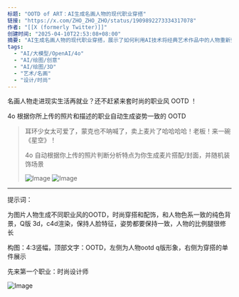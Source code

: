 ```yaml
---
标题: "OOTD of ART：AI生成名画人物的现代职业穿搭"
链接: "https://x.com/ZHO_ZHO_ZHO/status/1909892273334317078"
作者: "[[X (formerly Twitter)]]"
创建时间: "2025-04-10T22:53:08+08:00"
摘要: "AI生成名画人物的现代职业穿搭，展示了如何利用AI技术将经典艺术作品中的人物重新塑造成现代职业形象，包括时尚设计师等多种职业的OOTD（Outfit of the Day）展示。"
tags:
  - "AI/大模型/OpenAI/4o"
  - "AI/绘图/创意"
  - "AI/绘图/3D"
  - "艺术/名画"
  - "设计/时尚"
---
```



名画人物走进现实生活再就业？还不赶紧来套时尚的职业风 OOTD ！

4o 根据你所上传的照片和描述的职业自动生成姿势一致的 OOTD


> 耳环少女太可爱了，蒙克也不呐喊了，卖上麦片了哈哈哈哈！老板！来一碗《星空》！
>
> 4o 自动根据你上传的照片判断分析特点为你生成麦片搭配/封面，并随机装饰场景
>
> ![Image](https://pbs.twimg.com/media/GoFM4jvbUAEikaN?format=jpg&name=large) ![Image](https://pbs.twimg.com/media/GoAOXk2bgAAsdHs?format=jpg&name=large)

---


提示词：

为图片人物生成不同职业风的OOTD，时尚穿搭和配饰，和人物色系一致的纯色背景，Q版 3d，c4d渲染，保持人脸特征，姿势都要保持一致，人物的比例腿很修长

构图：4:3竖幅，顶部文字：OOTD，左侧为人物ootd q版形象，右侧为穿搭的单件展示

先来第一个职业：时尚设计师

![Image](https://pbs.twimg.com/media/GoFM6LNbIAAgR1g?format=jpg&name=large)


